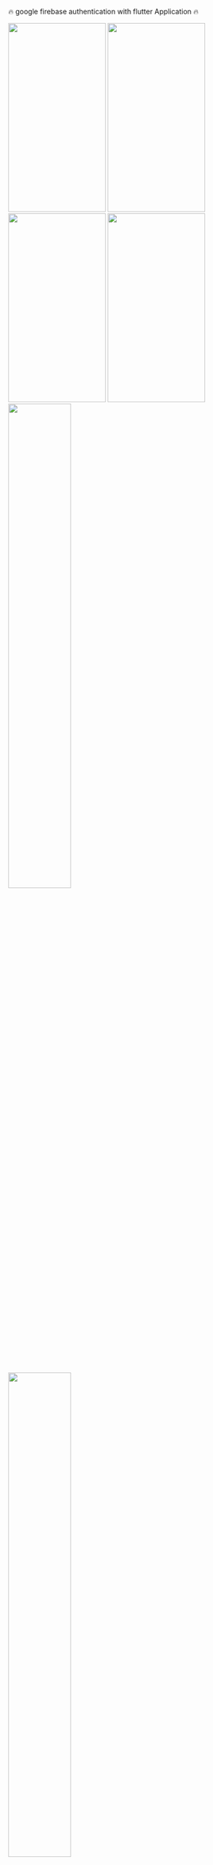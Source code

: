 🔥 google firebase authentication with flutter Application 🔥

<p float="left">
  <img src="https://user-images.githubusercontent.com/67319636/115020339-ab622480-9ee4-11eb-9a71-9cc4e3cecbef.png" width="196" height="380">
  <img src="https://user-images.githubusercontent.com/67319636/115020406-bf0d8b00-9ee4-11eb-865f-b73b7c3e79c9.png" width="196" height="380">
  <img src="https://user-images.githubusercontent.com/67319636/115020493-e1070d80-9ee4-11eb-809e-f7924998a894.png" width="196" height="380">
  <img src="https://user-images.githubusercontent.com/67319636/115020509-e5332b00-9ee4-11eb-96ce-1451a21de7e1.png" width="196" height="380">
  &nbsp;&nbsp;&nbsp;&nbsp;&nbsp;&nbsp;

  <img src="https://user-images.githubusercontent.com/67319636/114214385-73ac2780-998e-11eb-9ce3-5f570b0e200a.png" width="50%" height="50%">
  <img src="https://user-images.githubusercontent.com/67319636/115020744-32af9800-9ee5-11eb-8fa4-05cfdff48bf0.png" width="50%" height="50%">
  <img src="https://user-images.githubusercontent.com/67319636/115020781-3f33f080-9ee5-11eb-91d1-5fe043e7d851.png" width="50%" height="50%">
</p>
